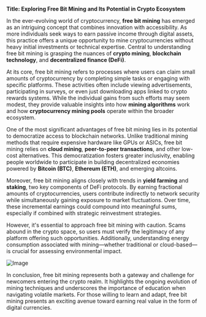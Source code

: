 **Title: Exploring Free Bit Mining and Its Potential in Crypto Ecosystem**

In the ever-evolving world of cryptocurrency, **free bit mining** has emerged as an intriguing concept that combines innovation with accessibility. As more individuals seek ways to earn passive income through digital assets, this practice offers a unique opportunity to mine cryptocurrencies without heavy initial investments or technical expertise. Central to understanding free bit mining is grasping the nuances of **crypto mining**, **blockchain technology**, and **decentralized finance (DeFi)**.

At its core, free bit mining refers to processes where users can claim small amounts of cryptocurrency by completing simple tasks or engaging with specific platforms. These activities often include viewing advertisements, participating in surveys, or even just downloading apps linked to crypto rewards systems. While the individual gains from such efforts may seem modest, they provide valuable insights into how **mining algorithms** work and how **cryptocurrency mining pools** operate within the broader ecosystem.

One of the most significant advantages of free bit mining lies in its potential to democratize access to blockchain networks. Unlike traditional mining methods that require expensive hardware like GPUs or ASICs, free bit mining relies on **cloud mining**, **peer-to-peer transactions**, and other low-cost alternatives. This democratization fosters greater inclusivity, enabling people worldwide to participate in building decentralized economies powered by **Bitcoin (BTC)**, **Ethereum (ETH)**, and emerging altcoins.

Moreover, free bit mining aligns closely with trends in **yield farming** and **staking**, two key components of DeFi protocols. By earning fractional amounts of cryptocurrencies, users contribute indirectly to network security while simultaneously gaining exposure to market fluctuations. Over time, these incremental earnings could compound into meaningful sums, especially if combined with strategic reinvestment strategies.

However, it's essential to approach free bit mining with caution. Scams abound in the crypto space, so users must verify the legitimacy of any platform offering such opportunities. Additionally, understanding energy consumption associated with mining—whether traditional or cloud-based—is crucial for assessing environmental impact.

![Image](https://github.com/user-attachments/assets/31692037-0104-4703-abd1-696b6a7dd41b)

In conclusion, free bit mining represents both a gateway and challenge for newcomers entering the crypto realm. It highlights the ongoing evolution of mining techniques and underscores the importance of education when navigating volatile markets. For those willing to learn and adapt, free bit mining presents an exciting avenue toward earning real value in the form of digital currencies.